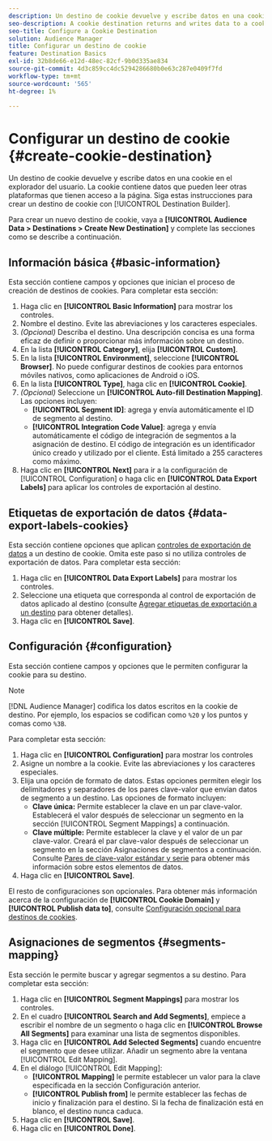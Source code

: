 ```yaml
---
description: Un destino de cookie devuelve y escribe datos en una cookie en el explorador del usuario. La cookie contiene datos que pueden leer otras plataformas que tienen acceso a la página. Siga estas instrucciones para crear un destino de cookie con [!UICONTROL Destination Builder].
seo-description: A cookie destination returns and writes data to a cookie in the user's browser. The cookie contains data that can be read by other platforms that have access to the page. Follow these instructions to create a cookie destination with [!UICONTROL Destination Builder].
seo-title: Configure a Cookie Destination
solution: Audience Manager
title: Configurar un destino de cookie
feature: Destination Basics
exl-id: 32b8de66-e12d-48ec-82cf-9b0d335ae834
source-git-commit: 4d3c859cc4dc5294286680b0e63c287e0409f7fd
workflow-type: tm+mt
source-wordcount: '565'
ht-degree: 1%

---
```


# Configurar un destino de cookie {#create-cookie-destination}

Un destino de cookie devuelve y escribe datos en una cookie en el explorador del usuario. La cookie contiene datos que pueden leer otras plataformas que tienen acceso a la página. Siga estas instrucciones para crear un destino de cookie con [!UICONTROL Destination Builder].

<!-- create-cookie-destination.xml -->

Para crear un nuevo destino de cookie, vaya a **[!UICONTROL Audience Data > Destinations > Create New Destination]** y complete las secciones como se describe a continuación.

## Información básica {#basic-information}

Esta sección contiene campos y opciones que inician el proceso de creación de destinos de cookies. Para completar esta sección:

1. Haga clic en **[!UICONTROL Basic Information]** para mostrar los controles.
2. Nombre el destino. Evite las abreviaciones y los caracteres especiales.
3. *(Opcional)* Describa el destino. Una descripción concisa es una forma eficaz de definir o proporcionar más información sobre un destino.
4. En la lista **[!UICONTROL Category]**, elija **[!UICONTROL Custom]**.
5. En la lista **[!UICONTROL Environment]**, seleccione **[!UICONTROL Browser]**. No puede configurar destinos de cookies para entornos móviles nativos, como aplicaciones de Android o iOS.
6. En la lista **[!UICONTROL Type]**, haga clic en **[!UICONTROL Cookie]**.
7. *(Opcional)* Seleccione un **[!UICONTROL Auto-fill Destination Mapping]**. Las opciones incluyen:
   * **[!UICONTROL Segment ID]**: agrega y envía automáticamente el ID de segmento al destino.
   * **[!UICONTROL Integration Code Value]**: agrega y envía automáticamente el código de integración de segmentos a la asignación de destino. El código de integración es un identificador único creado y utilizado por el cliente. Está limitado a 255 caracteres como máximo.
8. Haga clic en **[!UICONTROL Next]** para ir a la configuración de [!UICONTROL Configuration] o haga clic en **[!UICONTROL Data Export Labels]** para aplicar los controles de exportación al destino.

## Etiquetas de exportación de datos {#data-export-labels-cookies}

Esta sección contiene opciones que aplican [controles de exportación de datos](../../features/data-export-controls.md) a un destino de cookie. Omita este paso si no utiliza controles de exportación de datos. Para completar esta sección:

1. Haga clic en **[!UICONTROL Data Export Labels]** para mostrar los controles.
2. Seleccione una etiqueta que corresponda al control de exportación de datos aplicado al destino (consulte [Agregar etiquetas de exportación a un destino](/help/using/features/destinations/add-data-export-labels.md) para obtener detalles).
3. Haga clic en **[!UICONTROL Save]**.

## Configuración {#configuration}

Esta sección contiene campos y opciones que le permiten configurar la cookie para su destino.

>[!NOTE]
>
>[!DNL Audience Manager] codifica los datos escritos en la cookie de destino. Por ejemplo, los espacios se codifican como `%20` y los puntos y comas como `%3B`.

Para completar esta sección:

1. Haga clic en **[!UICONTROL Configuration]** para mostrar los controles
1. Asigne un nombre a la cookie. Evite las abreviaciones y los caracteres especiales.
1. Elija una opción de formato de datos. Estas opciones permiten elegir los delimitadores y separadores de los pares clave-valor que envían datos de segmento a un destino. Las opciones de formato incluyen:
   * **Clave única:** Permite establecer la clave en un par clave-valor. Establecerá el valor después de seleccionar un segmento en la sección [!UICONTROL Segment Mappings] a continuación.
   * **Clave múltiple:** Permite establecer la clave y el valor de un par clave-valor. Creará el par clave-valor después de seleccionar un segmento en la sección Asignaciones de segmentos a continuación.
Consulte [Pares de clave-valor estándar y serie](../../features/destinations/key-value-pairs.md) para obtener más información sobre estos elementos de datos.
1. Haga clic en **[!UICONTROL Save]**.

El resto de configuraciones son opcionales. Para obtener más información acerca de la configuración de **[!UICONTROL Cookie Domain]** y **[!UICONTROL Publish data to]**, consulte [Configuración opcional para destinos de cookies](/help/using/features/destinations/cookie-destination-options.md).

## Asignaciones de segmentos {#segments-mapping}

Esta sección le permite buscar y agregar segmentos a su destino. Para completar esta sección:

1. Haga clic en **[!UICONTROL Segment Mappings]** para mostrar los controles.
1. En el cuadro **[!UICONTROL Search and Add Segments]**, empiece a escribir el nombre de un segmento o haga clic en **[!UICONTROL Browse All Segments]** para examinar una lista de segmentos disponibles.
1. Haga clic en **[!UICONTROL Add Selected Segments]** cuando encuentre el segmento que desee utilizar. Añadir un segmento abre la ventana [!UICONTROL Edit Mapping].
1. En el diálogo [!UICONTROL Edit Mapping]:
   * **[!UICONTROL Mapping]** le permite establecer un valor para la clave especificada en la sección Configuración anterior.
   * **[!UICONTROL Publish from]** le permite establecer las fechas de inicio y finalización para el destino. Si la fecha de finalización está en blanco, el destino nunca caduca.
1. Haga clic en **[!UICONTROL Save]**.
1. Haga clic en **[!UICONTROL Done]**.

